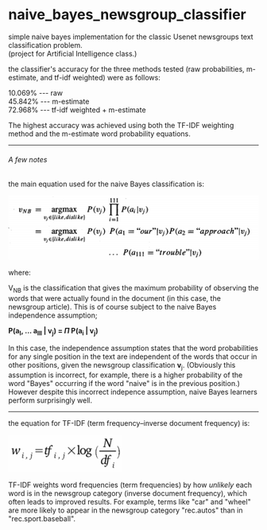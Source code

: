 # naive_bayes_newsgroup_classifier
simple naive bayes implementation for the classic Usenet newsgroups text classification problem.
<br>(project for Artificial Intelligence class.)

the classifier's accuracy for the three methods tested (raw probabilities, m-estimate, and tf-idf weighted) were as follows:

10.069% --- raw<br>
45.842% --- m-estimate<br>
72.968% --- tf-idf weighted + m-estimate

The highest accuracy was achieved using both the TF-IDF weighting method and the m-estimate word probability equations.

-----

###### A few notes

the main equation used for the naive Bayes classification is:

![Oops! see "equation.png" in this repository](equation.png "naive Bayes classification equation")

where:

V<sub>NB</sub> is the classification that gives the maximum probability of observing the words that were actually found in the document (in this case, the newsgroup article). This is of course subject to the naive Bayes independence assumption;

**P(a<sub>l</sub>, ... a<sub>lll</sub> | v<sub>j</sub>) = *Π* P(a<sub>i</sub> | v<sub>j</sub>)**

In this case, the independence assumption states that the word probabilities for any single position in the text are independent of the words that occur in other positions, given the newsgroup classification **v**<sub>j</sub>. (Obviously this assumption is incorrect, for example, there is a higher probability of the word "Bayes" occurring if the word "naive" is in the previous position.) However despite this incorrect indepence assumption, naive Bayes learners perform surprisingly well.

-----

the equation for TF-IDF (term frequency–inverse document frequency) is:

![Oops! see "equation2.png" in this repository](tfidf-equation.png "term frequency - inverse document frequency equation") 

TF-IDF weights word frequencies (term frequencies) by how *unlikely* each word is in the newsgroup category (inverse document frequency), which often leads to improved results. For example, terms like "car" and "wheel" are more likely to appear in the newsgroup category "rec.autos" than in "rec.sport.baseball".


